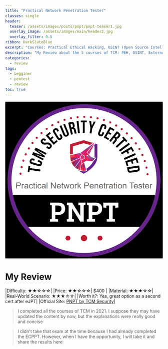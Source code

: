 ```yaml
---
title: "Practical Network Penetration Tester"
classes: single
header:  
  teaser: /assets/images/posts/pnpt/pnpt-teaser1.jpg
  overlay_image: /assets/images/main/header2.jpg
  overlay_filter: 0.5
ribbon: DarkSlateBlue
excerpt: "Courses: Practical Ethical Hacking, OSINT (Open Source Intelligence), External Pentest, Linux Privilege Escalation, and Windows Privilege Escalation. "
description: "My Review about the 5 courses of TCM: PEH, OSINT, External Pentest, Linux Privesc and Windows Privesc"
categories:
  - review
tags:
  - begginer
  - pentest
  - review
toc: true
---
```


![Alt text](/assets/images/certs/PNPT.png)

# My Review

|Difficulty: ★★☆☆☆|
|Price: ★★☆☆☆| $400 |
|Material: ★★★☆☆|
|Real-World Scenario: ★★★☆☆|
|Worth it?: Yes, great option as a second cert after eJPT|
|Official Site: [PNPT by TCM Security](https://certifications.tcm-sec.com/pnpt/)|


> I completed all the courses of TCM in 2021. I suppose they may have updated the content by now, but the explanations were really good and concise

> I didn't take that exam at the time because I had already completed the ECPPT. However, when I have the opportunity, I will take it and share the results here 
